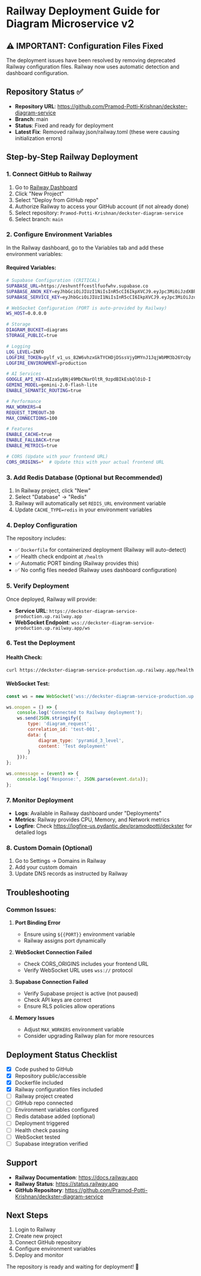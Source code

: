 # Railway Deployment Guide for Diagram Microservice v2

## ⚠️ IMPORTANT: Configuration Files Fixed
The deployment issues have been resolved by removing deprecated Railway configuration files.
Railway now uses automatic detection and dashboard configuration.

## Repository Status ✅
- **Repository URL**: https://github.com/Pramod-Potti-Krishnan/deckster-diagram-service
- **Branch**: main
- **Status**: Fixed and ready for deployment
- **Latest Fix**: Removed railway.json/railway.toml (these were causing initialization errors)

## Step-by-Step Railway Deployment

### 1. Connect GitHub to Railway
1. Go to [Railway Dashboard](https://railway.app/dashboard)
2. Click "New Project"
3. Select "Deploy from GitHub repo"
4. Authorize Railway to access your GitHub account (if not already done)
5. Select repository: `Pramod-Potti-Krishnan/deckster-diagram-service`
6. Select branch: `main`

### 2. Configure Environment Variables
In the Railway dashboard, go to the Variables tab and add these environment variables:

#### Required Variables:
```bash
# Supabase Configuration (CRITICAL)
SUPABASE_URL=https://eshvntffcestlfuofwhv.supabase.co
SUPABASE_ANON_KEY=eyJhbGciOiJIUzI1NiIsInR5cCI6IkpXVCJ9.eyJpc3MiOiJzdXBhYmFzZSIsInJlZiI6ImVzaHZudGZmY2VzdGxmdW9md2h2Iiwicm9sZSI6ImFub24iLCJpYXQiOjE3NTE1NzkzNDcsImV4cCI6MjA2NzE1NTM0N30.-M1D6lDC4dadS1wZ4-tT-SUf2ZxckvYfUwWl1OeyduA
SUPABASE_SERVICE_KEY=eyJhbGciOiJIUzI1NiIsInR5cCI6IkpXVCJ9.eyJpc3MiOiJzdXBhYmFzZSIsInJlZiI6ImVzaHZudGZmY2VzdGxmdW9md2h2Iiwicm9sZSI6InNlcnZpY2Vfcm9sZSIsImlhdCI6MTc1MTU3OTM0NywiZXhwIjoyMDY3MTU1MzQ3fQ.7aLWr4fIo1b7T9QH-mHG3Xd00RcqScryPLC1AicZPcY

# WebSocket Configuration (PORT is auto-provided by Railway)
WS_HOST=0.0.0.0

# Storage
DIAGRAM_BUCKET=diagrams
STORAGE_PUBLIC=true

# Logging
LOG_LEVEL=INFO
LOGFIRE_TOKEN=pylf_v1_us_82W6vhzxGkTYCHDjDSssVjyDMYnJ1JqjWbMM3b26YcQy
LOGFIRE_ENVIRONMENT=production

# AI Services
GOOGLE_API_KEY=AIzaSyBNj49MbCNarOltR_9zpdBIkEsbQlOiO-I
GEMINI_MODEL=gemini-2.0-flash-lite
ENABLE_SEMANTIC_ROUTING=true

# Performance
MAX_WORKERS=4
REQUEST_TIMEOUT=30
MAX_CONNECTIONS=100

# Features
ENABLE_CACHE=true
ENABLE_FALLBACK=true
ENABLE_METRICS=true

# CORS (Update with your frontend URL)
CORS_ORIGINS=*  # Update this with your actual frontend URL
```

### 3. Add Redis Database (Optional but Recommended)
1. In Railway project, click "New"
2. Select "Database" → "Redis"
3. Railway will automatically set `REDIS_URL` environment variable
4. Update `CACHE_TYPE=redis` in your environment variables

### 4. Deploy Configuration
The repository includes:
- ✅ `Dockerfile` for containerized deployment (Railway will auto-detect)
- ✅ Health check endpoint at `/health`
- ✅ Automatic PORT binding (Railway provides this)
- ✅ No config files needed (Railway uses dashboard configuration)

### 5. Verify Deployment
Once deployed, Railway will provide:
- **Service URL**: `https://deckster-diagram-service-production.up.railway.app`
- **WebSocket Endpoint**: `wss://deckster-diagram-service-production.up.railway.app/ws`

### 6. Test the Deployment

#### Health Check:
```bash
curl https://deckster-diagram-service-production.up.railway.app/health
```

#### WebSocket Test:
```javascript
const ws = new WebSocket('wss://deckster-diagram-service-production.up.railway.app/ws?session_id=test&user_id=user1');

ws.onopen = () => {
    console.log('Connected to Railway deployment');
    ws.send(JSON.stringify({
        type: 'diagram_request',
        correlation_id: 'test-001',
        data: {
            diagram_type: 'pyramid_3_level',
            content: 'Test deployment'
        }
    }));
};

ws.onmessage = (event) => {
    console.log('Response:', JSON.parse(event.data));
};
```

### 7. Monitor Deployment
- **Logs**: Available in Railway dashboard under "Deployments"
- **Metrics**: Railway provides CPU, Memory, and Network metrics
- **Logfire**: Check https://logfire-us.pydantic.dev/pramodpotti/deckster for detailed logs

### 8. Custom Domain (Optional)
1. Go to Settings → Domains in Railway
2. Add your custom domain
3. Update DNS records as instructed by Railway

## Troubleshooting

### Common Issues:

1. **Port Binding Error**
   - Ensure using `${{PORT}}` environment variable
   - Railway assigns port dynamically

2. **WebSocket Connection Failed**
   - Check CORS_ORIGINS includes your frontend URL
   - Verify WebSocket URL uses `wss://` protocol

3. **Supabase Connection Failed**
   - Verify Supabase project is active (not paused)
   - Check API keys are correct
   - Ensure RLS policies allow operations

4. **Memory Issues**
   - Adjust `MAX_WORKERS` environment variable
   - Consider upgrading Railway plan for more resources

## Deployment Status Checklist
- [x] Code pushed to GitHub
- [x] Repository public/accessible
- [x] Dockerfile included
- [x] Railway configuration files included
- [ ] Railway project created
- [ ] GitHub repo connected
- [ ] Environment variables configured
- [ ] Redis database added (optional)
- [ ] Deployment triggered
- [ ] Health check passing
- [ ] WebSocket tested
- [ ] Supabase integration verified

## Support
- **Railway Documentation**: https://docs.railway.app
- **Railway Status**: https://status.railway.app
- **GitHub Repository**: https://github.com/Pramod-Potti-Krishnan/deckster-diagram-service

## Next Steps
1. Login to Railway
2. Create new project
3. Connect GitHub repository
4. Configure environment variables
5. Deploy and monitor

The repository is ready and waiting for deployment! 🚀